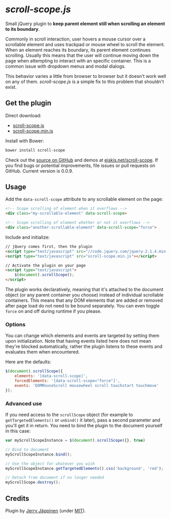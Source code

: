 
# *scroll-scope.js*

Small jQuery plugin to **keep parent element still when scrolling an element to its boundary**.

Commonly in scroll interaction, user hovers a mouse cursor over a scrollable element and uses trackpad or mouse wheel to scroll the element. When an element reaches its boundary, its parent element continues scrolling. Usually this means that the user will continue moving down the page when attempting to interact with an specific container. This is a common issue with dropdown menus and modal dialogs.

This behavior varies a little from browser to browser but it doesn't work well on any of them. <em>scroll-scope.js</em> is a simple fix to this problem that shouldn't exist.



## Get the plugin

Direct download:

- [scroll-scope.js](https://raw.githubusercontent.com/Eiskis/scroll-scope/master/scroll-scope.js)
- [scroll-scope.min.js](https://raw.githubusercontent.com/Eiskis/scroll-scope/master/scroll-scope.min.js)

Install with Bower:

```sh
bower install scroll-scope
```

Check out the [source on GitHub](https://github.com/Eiskis/scroll-scope) and demos at [eiskis.net/scroll-scope](http://eiskis.net/scroll-scope). If you find bugs or potential improvements, file issues or pull requests on GitHub. Current version is 0.0.9.



## Usage

Add the `data-scroll-scope` attribute to any scrollable element on the page:

```html
<!-- Scope scrolling of element when it overflows -->
<div class="my-scrollable-element" data-scroll-scope>

<!-- Scope scrolling of element whether or not it overflows -->
<div class="another-scrollable-element" data-scroll-scope="force">
```

Include and initialize:

```html
// jQuery comes first, then the plugin
<script type="text/javascript" src="//code.jquery.com/jquery-2.1.4.min.js"></script>
<script type="text/javascript" src="scroll-scope.min.js"></script>

// Activate the plugin on your page
<script type="text/javascript">
	$(document).scrollScope();
</script>
```

The plugin works declaratively, meaning that it's attached to the document object (or any parent container you choose) instead of individual scrollable containers. This means that any DOM elements that are added or removed after page load do not need to be bound separately. You can even toggle <code>force</code> on and off during runtime if you please.



### Options

You can change which elements and events are targeted by setting them upon initialization. Note that having events listed here does not mean they're blocked automatically, rather the plugin listens to these events and evaluates them when encountered.

Here are the defaults:

```js
$(document).scrollScope({
	elements: '[data-scroll-scope]',
	forcedElements: '[data-scroll-scope="force"]',
	events: 'DOMMouseScroll mousewheel scroll touchstart touchmove'
});
```


### Advanced use

If you need access to the `scrollScope` object (for example to `getTargetedElements()` or `unbind()` it later), pass a second parameter and you'll get it in return. You need to bind the plugin to the document yourself in this case:

```js
var myScrollScopeInstance = $(document).scrollScope({}, true)

// Bind to document
myScrollScopeInstance.bind();

// Use the object for whatever you wish
myScrollScopeInstance.getTargetedElements().css('background', 'red');

// Detach from document if no longer needed
myScrollScope.destroy();
```



## Credits

Plugin by [Jerry Jäppinen](http://eiskis.net/) (under [MIT](https://github.com/Eiskis/scroll-scope/blob/master/LICENSE)).
